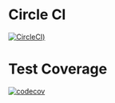 # Circle CI

[![CircleCI](https://circleci.com/gh/ntnghia0320/train/tree/basic/exercise-01.svg?style=svg))](https://circleci.com/gh/ntnghia0320/train/tree/basic/exercise-01)

# Test Coverage
[![codecov](https://codecov.io/gh/ntnghia0320/train/branch/basic/exercise-01/graph/badge.svg?token=3NiZSsp9Gc)](https://codecov.io/gh/ntnghia0320/train)
